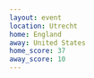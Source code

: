 ```yaml
---
layout: event
location: Utrecht
home: England
away: United States
home_score: 37
away_score: 10
---
```

